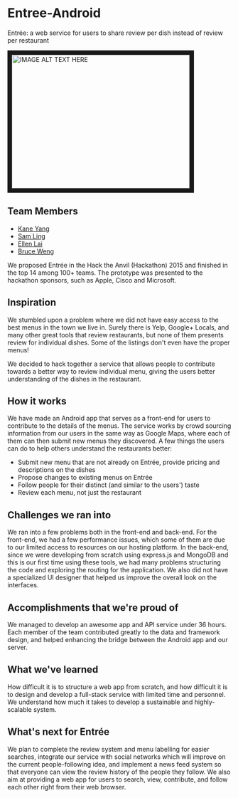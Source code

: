 # Entree-Android
Entrée: a web service for users to share review per dish instead of review per restaurant

<a href="http://www.youtube.com/watch?feature=player_embedded&v=xrwoEwb6RDg" target="_blank"><img src="http://img.youtube.com/vi/xrwoEwb6RDg/0.jpg" alt="IMAGE ALT TEXT HERE" width="400" height="300" border="10" /></a>

## Team Members

- [Kane Yang](https://github.com/tomelf)
- [Sam Ling](https://github.com/thling)
- [Ellen Lai](https://github.com/yiyulai)
- [Bruce Weng](https://github.com/BruceWeng)

We proposed Entrée in the Hack the Anvil (Hackathon) 2015 and finished in the top 14 among 100+ teams. The prototype was presented to the hackathon sponsors, such as Apple, Cisco and Microsoft.


## Inspiration

We stumbled upon a problem where we did not have easy access to the best menus in the town we live in. Surely there is Yelp, Google+ Locals, and many other great tools that review restaurants, but none of them presents review for individual dishes. Some of the listings don't even have the proper menus!

We decided to hack together a service that allows people to contribute towards a better way to review individual menu, giving the users better understanding of the dishes in the restaurant.

## How it works

We have made an Android app that serves as a front-end for users to contribute to the details of the menus. The service works by crowd sourcing information from our users in the same way as Google Maps, where each of them can then submit new menus they discovered. A few things the users can do to help others understand the restaurants better:

- Submit new menu that are not already on Entrée, provide pricing and descriptions on the dishes
- Propose changes to existing menus on Entrée
- Follow people for their distinct (and similar to the users') taste
- Review each menu, not just the restaurant

## Challenges we ran into

We ran into a few problems both in the front-end and back-end. For the front-end, we had a few performance issues, which some of them are due to our limited access to resources on our hosting platform. In the back-end, since we were developing from scratch using express.js and MongoDB and this is our first time using these tools, we had many problems structuring the code and exploring the routing for the application. We also did not have a specialized UI designer that helped us improve the overall look on the interfaces.

## Accomplishments that we're proud of

We managed to develop an awesome app and API service under 36 hours. Each member of the team contributed greatly to the data and framework design, and helped enhancing the bridge between the Android app and our server.

## What we've learned

How difficult it is to structure a web app from scratch, and how difficult it is to design and develop a full-stack service with limited time and personnel. We understand how much it takes to develop a sustainable and highly-scalable system.

## What's next for Entrée

We plan to complete the review system and menu labelling for easier searches, integrate our service with social networks which will improve on the current people-following idea, and implement a news feed system so that everyone can view the review history of the people they follow. We also aim at providing a web app for users to search, view, contribute, and follow each other right from their web browser.
